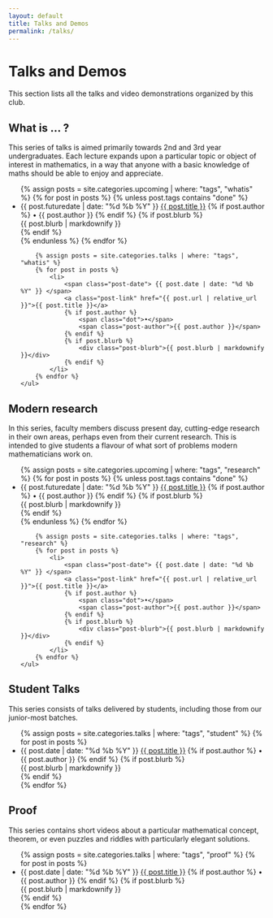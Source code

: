 ```yaml
---
layout: default
title: Talks and Demos
permalink: /talks/
---
```


# Talks and Demos

This section lists all the talks and video demonstrations organized by this club.

## What is ... ?

This series of talks is aimed primarily towards 2nd and 3rd year
undergraduates. Each lecture expands upon a particular topic or object of
interest in mathematics, in a way that anyone with a basic knowledge of maths
should be able to enjoy and appreciate.

<div class="post-block">
    <ul>
        {% assign posts = site.categories.upcoming | where: "tags", "whatis" %}
        {% for post in posts %}
        {% unless post.tags contains "done" %}
            <li>
                <span class="post-date"> {{ post.futuredate | date: "%d %b %Y" }} </span>
                <a class="post-link" href="{{ post.url | relative_url }}">{{ post.title }}</a>
                {% if post.author %}
                    <span class="dot">•</span>
                    <span class="post-author">{{ post.author }}</span>
                {% endif %}
                {% if post.blurb %}
                    <div class="post-blurb">{{ post.blurb | markdownify }}</div>
                {% endif %}
            </li>
        {% endunless %}
        {% endfor %}
        
        {% assign posts = site.categories.talks | where: "tags", "whatis" %}
        {% for post in posts %}
            <li>
                <span class="post-date"> {{ post.date | date: "%d %b %Y" }} </span>
                <a class="post-link" href="{{ post.url | relative_url }}">{{ post.title }}</a>
                {% if post.author %}
                    <span class="dot">•</span>
                    <span class="post-author">{{ post.author }}</span>
                {% endif %}
                {% if post.blurb %}
                    <div class="post-blurb">{{ post.blurb | markdownify }}</div>
                {% endif %}
            </li>
        {% endfor %}
    </ul>
</div>


## Modern research

In this series, faculty members discuss present day, cutting-edge research in
their own areas, perhaps even from their current research. This is intended to
give students a flavour of what sort of problems modern mathematicians work on.

<div class="post-block">
    <ul>
        {% assign posts = site.categories.upcoming | where: "tags", "research" %}
        {% for post in posts %}
        {% unless post.tags contains "done" %}
            <li>
                <span class="post-date"> {{ post.futuredate | date: "%d %b %Y" }} </span>
                <a class="post-link" href="{{ post.url | relative_url }}">{{ post.title }}</a>
                {% if post.author %}
                    <span class="dot">•</span>
                    <span class="post-author">{{ post.author }}</span>
                {% endif %}
                {% if post.blurb %}
                    <div class="post-blurb">{{ post.blurb | markdownify }}</div>
                {% endif %}
            </li>
        {% endunless %}
        {% endfor %}
        
        {% assign posts = site.categories.talks | where: "tags", "research" %}
        {% for post in posts %}
            <li>
                <span class="post-date"> {{ post.date | date: "%d %b %Y" }} </span>
                <a class="post-link" href="{{ post.url | relative_url }}">{{ post.title }}</a>
                {% if post.author %}
                    <span class="dot">•</span>
                    <span class="post-author">{{ post.author }}</span>
                {% endif %}
                {% if post.blurb %}
                    <div class="post-blurb">{{ post.blurb | markdownify }}</div>
                {% endif %}
            </li>
        {% endfor %}
    </ul>
</div>


## Student Talks

This series consists of talks delivered by students, including those from our
junior-most batches.

<div class="post-block">
    <ul>
        {% assign posts = site.categories.talks | where: "tags", "student" %}
        {% for post in posts %}
            <li>
                <span class="post-date"> {{ post.date | date: "%d %b %Y" }} </span>
                <a class="post-link" href="{{ post.url | relative_url }}">{{ post.title }}</a>
                {% if post.author %}
                    <span class="dot">•</span>
                    <span class="post-author">{{ post.author }}</span>
                {% endif %}
                {% if post.blurb %}
                    <div class="post-blurb">{{ post.blurb | markdownify }}</div>
                {% endif %}
            </li>
        {% endfor %}
    </ul>
</div>


## Proof

This series contains short videos about a particular mathematical concept,
theorem, or even puzzles and riddles with particularly elegant solutions.

<div class="post-block">
    <ul>
        {% assign posts = site.categories.talks | where: "tags", "proof" %}
        {% for post in posts %}
            <li>
                <span class="post-date"> {{ post.date | date: "%d %b %Y" }} </span>
                <a class="post-link" href="{{ post.url | relative_url }}">{{ post.title }}</a>
                {% if post.author %}
                    <span class="dot">•</span>
                    <span class="post-author">{{ post.author }}</span>
                {% endif %}
                {% if post.blurb %}
                    <div class="post-blurb">{{ post.blurb | markdownify }}</div>
                {% endif %}
            </li>
        {% endfor %}
    </ul>
</div>
